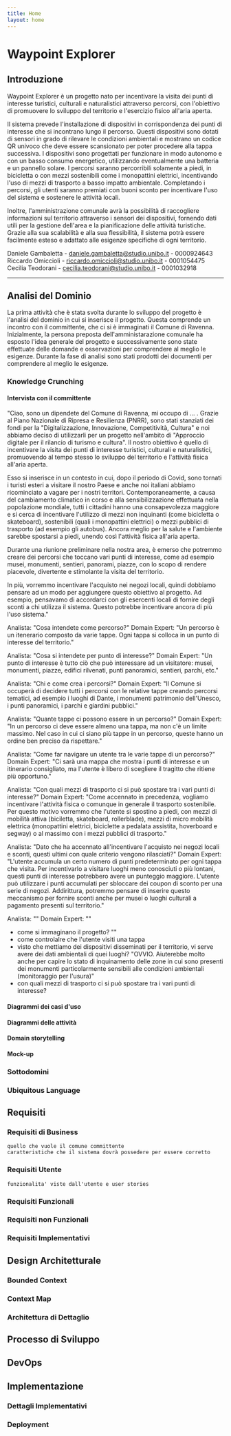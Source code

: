 ```yaml
---
title: Home
layout: home
---
```


# Waypoint Explorer

## Introduzione

Waypoint Explorer è un progetto nato per incentivare la visita dei punti di interesse turistici, culturali e naturalistici attraverso percorsi, con l'obiettivo di promuovere lo sviluppo del territorio e l'esercizio fisico all'aria aperta.

Il sistema prevede l'installazione di dispositivi in corrispondenza dei punti di interesse che si incontrano lungo il percorso. Questi dispositivi sono dotati di sensori in grado di rilevare le condizioni ambientali e mostrano un codice QR univoco che deve essere scansionato per poter procedere alla tappa successiva. I dispositivi sono progettati per funzionare in modo autonomo e con un basso consumo energetico, utilizzando eventualmente una batteria e un pannello solare. I percorsi saranno percorribili solamente a piedi, in bicicletta o con mezzi sostenibili come i monopattini elettrici, incentivando l'uso di mezzi di trasporto a basso impatto ambientale. Completando i percorsi, gli utenti saranno premiati con buoni sconto per incentivare l'uso del sistema e sostenere le attività locali.

Inoltre, l'amministrazione comunale avrà la possibilità di raccogliere informazioni sul territorio attraverso i sensori dei dispositivi, fornendo dati utili per la gestione dell'area e la pianificazione delle attività turistiche. Grazie alla sua scalabilità e alla sua flessibilità, il sistema potrà essere facilmente esteso e adattato alle esigenze specifiche di ogni territorio.

Daniele Gambaletta - daniele.gambaletta@studio.unibo.it - 0000924643\
Riccardo Omiccioli - riccardo.omiccioli@studio.unibo.it - 0001054475\
Cecilia Teodorani - cecilia.teodorani@studio.unibo.it - 0001032918

---

## Analisi del Dominio
La prima attività che è stata svolta durante lo sviluppo del progetto è l'analisi del dominio in cui si inserisce il progetto. Questa comprende un incontro con il committente, che ci si è immaginati il Comune di Ravenna. Inizialmente, la persona preposta dell'amministarazione comunale ha esposto l'idea generale del progetto e successivamente sono state effettuate delle domande e osservazioni per comprendere al meglio le esigenze. Durante la fase di analisi sono stati prodotti dei documenti per comprendere al meglio le esigenze.

### Knowledge Crunching
#### Intervista con il committente
"Ciao, sono un dipendete del Comune di Ravenna, mi occupo di ... . Grazie al Piano Nazionale di Ripresa e Resilienza (PNRR), sono stati stanziati dei fondi per la "Digitalizzazione, Innovazione, Competitività, Cultura" e noi abbiamo deciso di utilizzarli per un progetto nell'ambito di "Approccio digitale per il rilancio di turismo e cultura". Il nostro obiettivo è quello di incentivare la visita dei punti di interesse turistici, culturali e naturalistici, promuovendo al tempo stesso lo sviluppo del territorio e l'attività fisica all'aria aperta.

Esso si inserisce in un contesto in cui, dopo il periodo di Covid, sono tornati i turisti esteri a visitare il nostro Paese e anche noi italiani abbiamo ricominciato a vagare per i nostri territori. Contemporaneamente, a causa del cambiamento climatico in corso e alla sensibilizzazione effettuata nella popolazione mondiale, tutti i cittadini hanno una consapevolezza maggiore e si cerca di incentivare l'utilizzo di mezzi non inquinanti (come bicicletta o skateboard), sostenibili (quali i monopattini elettrici) o mezzi pubblici di trasporto (ad esempio gli autobus). Ancora meglio per la salute e l'ambiente sarebbe spostarsi a piedi, unendo così l'attività fisica all'aria aperta.

Durante una riunione preliminare nella nostra area, è emerso che potremmo creare dei percorsi che toccano vari punti di interesse, come ad esempio musei, monumenti, sentieri, panorami, piazze, con lo scopo di rendere piacevole, divertente e stimolante la visita del territorio.

In più, vorremmo incentivare l'acquisto nei negozi locali, quindi dobbiamo pensare ad un modo per aggiungere questo obiettivo al progetto. Ad esempio, pensavamo di accordarci con gli esercenti locali di fornire degli sconti a chi utilizza il sistema. Questo potrebbe incentivare ancora di più l'uso sistema."

Analista: "Cosa intendete come percorso?"
Domain Expert: "Un percorso è un itenerario composto da varie tappe. Ogni tappa si colloca in un punto di interesse del territorio."

Analista: "Cosa si intendete per punto di interesse?"
Domain Expert: "Un punto di interesse è tutto ciò che può interessare ad un visitatore: musei, monumenti, piazze, edifici rilvenati, punti panoramici, sentieri, parchi, etc."

Analista: "Chi e come crea i percorsi?"
Domain Expert: "Il Comune si occuperà di decidere tutti i percorsi con le relative tappe creando percorsi tematici, ad esempio i luoghi di Dante, i monumenti patrimonio dell'Unesco, i punti panoramici, i parchi e giardini pubblici."

Analista: "Quante tappe ci possono essere in un percorso?"
Domain Expert: "In un percorso ci deve essere almeno una tappa, ma non c'è un limite massimo. Nel caso in cui ci siano più tappe in un percorso, queste hanno un ordine ben preciso da rispettare."

Analista: "Come far navigare un utente tra le varie tappe di un percorso?"
Domain Expert: "Ci sarà una mappa che mostra i punti di interesse e un itinerario consigliato, ma l'utente è libero di scegliere il tragitto che ritiene più opportuno."

Analista: "Con quali mezzi di trasporto ci si può spostare tra i vari punti di interesse?"
Domain Expert: "Come accennato in precedenza, vogliamo incentivare l'attività fisica o comunque in generale il trasporto sostenibile. Per questo motivo vorremmo che l'utente si spostino a piedi, con mezzi di mobilità attiva (biciletta, skateboard, rollerblade), mezzi di micro mobilità elettrica (monopattini elettrici, biciclette a pedalata assistita, hoverboard e segway) o al massimo con i mezzi pubblici di trasporto."

Analista: "Dato che ha accennato all'incentivare l'acquisto nei negozi locali e sconti, questi ultimi con quale criterio vengono rilasciati?"
Domain Expert: "L'utente accumula un certo numero di punti predeterminato per ogni tappa che visita. Per incentivarlo a visitare luoghi meno conosciuti o più lontani, questi punti di interesse potrebbero avere un punteggio maggiore. L'utente può utilizzare i punti accumulati per sbloccare dei coupon di sconto per una serie di negozi. Addirittura, potremmo pensare di inserire questo meccanismo per fornire sconti anche per musei o luoghi culturali a pagamento presenti sul territorio."

Analista: ""
Domain Expert: ""

- come si immaginano il progetto? ""
- come controlalre che l'utente visiti una tappa
- visto che mettiamo dei dispositivi disseminati per il territorio, vi serve avere dei dati ambientali di quei luoghi? "OVVIO. Aiuterebbe molto anche per capire lo stato di inquinamento delle zone in cui sono presenti dei monumenti particolarmente sensibili alle condizioni ambientali (monitoraggio per l'usura)"
- con quali mezzi di trasporto ci si può spostare tra i vari punti di interesse?

#### Diagrammi dei casi d'uso
#### Diagrammi delle attività
#### Domain storytelling
#### Mock-up
### Sottodomini
### Ubiquitous Language

## Requisiti
  ### Requisiti di Business
    quello che vuole il comune committente
    caratteristiche che il sistema dovrà possedere per essere corretto
  ### Requisiti Utente
    funzionalita' viste dall'utente e user stories
  ### Requisiti Funzionali
  ### Requisiti non Funzionali
  ### Requisiti Implementativi

## Design Architetturale
  ### Bounded Context
  ### Context Map
  ### Architettura di Dettaglio

## Processo di Sviluppo

## DevOps

## Implementazione
  ### Dettagli Implementativi
  ### Deployment